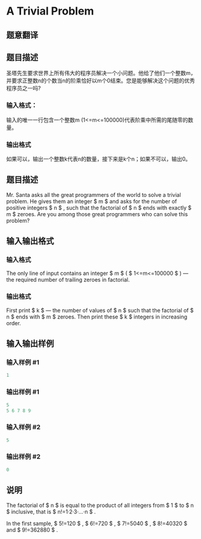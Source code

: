 # A Trivial Problem

## 题意翻译

## 题目描述

圣塔先生要求世界上所有伟大的程序员解决一个小问题。他给了他们一个整数m，并要求正整数n的个数当n的阶乘恰好以m个0结束。您是能够解决这个问题的优秀程序员之一吗?

### 输入格式：

输入的唯一一行包含一个整数m (1<=m<=100000)代表阶乘中所需的尾随零的数量。

### 输出格式

如果可以，输出一个整数k代表n的数量，接下来是k个n；如果不可以，输出0。

## 题目描述

Mr. Santa asks all the great programmers of the world to solve a trivial problem. He gives them an integer $ m $ and asks for the number of positive integers $ n $ , such that the factorial of $ n $ ends with exactly $ m $ zeroes. Are you among those great programmers who can solve this problem?

## 输入输出格式

### 输入格式

The only line of input contains an integer $ m $ ( $ 1<=m<=100000 $ ) — the required number of trailing zeroes in factorial.

### 输出格式

First print $ k $ — the number of values of $ n $ such that the factorial of $ n $ ends with $ m $ zeroes. Then print these $ k $ integers in increasing order.

## 输入输出样例

### 输入样例 #1

```cpp
1

```
### 输出样例 #1

```cpp
5
5 6 7 8 9 
```


### 输入样例 #2

```cpp
5

```
### 输出样例 #2

```cpp
0
```


## 说明

The factorial of $ n $ is equal to the product of all integers from $ 1 $ to $ n $ inclusive, that is $ n!=1·2·3·...·n $ .

In the first sample, $ 5!=120 $ , $ 6!=720 $ , $ 7!=5040 $ , $ 8!=40320 $ and $ 9!=362880 $ .

